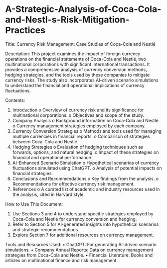 # A-Strategic-Analysis-of-Coca-Cola-and-Nestl-s-Risk-Mitigation-Practices



Title:
Currency Risk Management: Case Studies of Coca-Cola and Nestlé

Description:
This project examines the impact of foreign currency operations on the financial statements of Coca-Cola and Nestlé, two multinational corporations with significant international transactions. It provides a comprehensive analysis of currency conversion methods, hedging strategies, and the tools used by these companies to mitigate currency risks. The study also incorporates AI-driven scenario simulations to understand the financial and operational implications of currency fluctuations.

Contents:
1.	Introduction
o	Overview of currency risk and its significance for multinational corporations.
o	Objectives and scope of the study.
2.	Company Analysis
o	Background information on Coca-Cola and Nestlé.
o	Currency management strategies employed by each company.
3.	Currency Conversion Strategies
o	Methods and tools used for managing multiple currencies in financial reports.
o	Comparison of strategies between Coca-Cola and Nestlé.
4.	Hedging Strategies
o	Evaluation of hedging techniques such as forwards, options, and natural hedging.
o	Impact of these strategies on financial and operational performance.
5.	AI-Enhanced Scenario Simulation
o	Hypothetical scenarios of currency fluctuations simulated using ChatGPT.
o	Analysis of potential impacts on financial strategies.
6.	Conclusions and Recommendations
o	Key findings from the analysis.
o	Recommendations for effective currency risk management.
7.	References
o	A curated list of academic and industry resources used in the analysis, cited in Harvard style.

How to Use This Document:
1.	Use Sections 3 and 4 to understand specific strategies employed by Coca-Cola and Nestlé for currency conversion and hedging.
2.	Refer to Section 5 for AI-generated insights into hypothetical scenarios and strategic recommendations.
3.	Explore Section 7 for additional resources on currency management.

Tools and Resources Used:
•	ChatGPT: For generating AI-driven scenario simulations.
•	Company Annual Reports: Data on currency management strategies from Coca-Cola and Nestlé.
•	Financial Literature: Books and articles on multinational finance and risk management.

